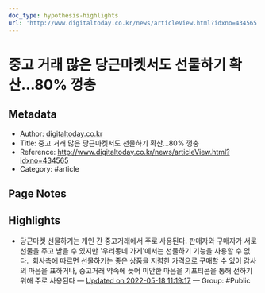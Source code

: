 ```yaml
---
doc_type: hypothesis-highlights
url: 'http://www.digitaltoday.co.kr/news/articleView.html?idxno=434565'
---
```


# 중고 거래 많은 당근마켓서도 선물하기 확산...80% 껑충

## Metadata
- Author: [digitaltoday.co.kr]()
- Title: 중고 거래 많은 당근마켓서도 선물하기 확산...80% 껑충
- Reference: http://www.digitaltoday.co.kr/news/articleView.html?idxno=434565
- Category: #article

## Page Notes
## Highlights
- 당근마켓 선물하기는 개인 간 중고거래에서 주로 사용된다. 판매자와 구매자가 서로 선물을 주고 받을 수 있지만 '우리동네 가게'에서는 선물하기 기능을 사용할 수 없다.  회사측에 따르면 선물하기는 좋은 상품을 저렴한 가격으로 구매할 수 있어 감사의 마음을 표하거나, 중고거래 약속에 늦어 미안한 마음을 기프티콘을 통해 전하기 위해 주로 사용된다 — [Updated on 2022-05-18 11:19:17](https://hyp.is/6ydXqNZQEey-AotTDu8bkw/www.digitaltoday.co.kr/news/articleView.html?idxno=434565) — Group: #Public



